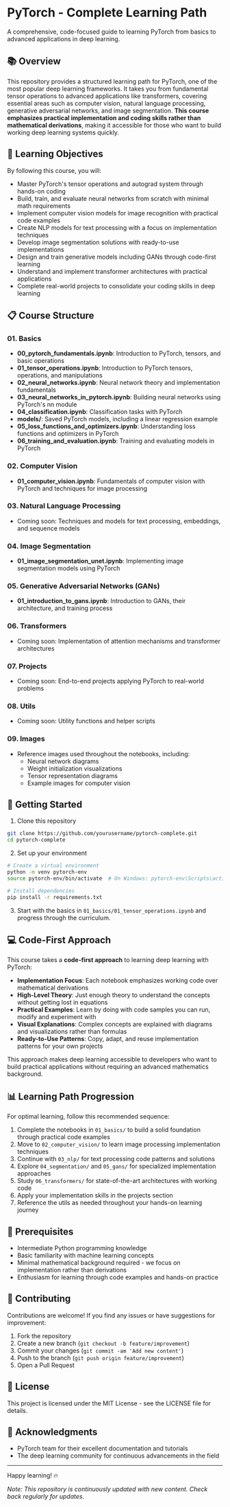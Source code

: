 # PyTorch - Complete Learning Path

A comprehensive, code-focused guide to learning PyTorch from basics to advanced applications in deep learning.

## 📚 Overview

This repository provides a structured learning path for PyTorch, one of the most popular deep learning frameworks. It takes you from fundamental tensor operations to advanced applications like transformers, covering essential areas such as computer vision, natural language processing, generative adversarial networks, and image segmentation. **This course emphasizes practical implementation and coding skills rather than mathematical derivations**, making it accessible for those who want to build working deep learning systems quickly.

## 🎯 Learning Objectives

By following this course, you will:

- Master PyTorch's tensor operations and autograd system through hands-on coding
- Build, train, and evaluate neural networks from scratch with minimal math requirements
- Implement computer vision models for image recognition with practical code examples
- Create NLP models for text processing with a focus on implementation techniques
- Develop image segmentation solutions with ready-to-use implementations
- Design and train generative models including GANs through code-first learning
- Understand and implement transformer architectures with practical applications
- Complete real-world projects to consolidate your coding skills in deep learning

## 📋 Course Structure

### 01. Basics

- **00_pytorch_fundamentals.ipynb**: Introduction to PyTorch, tensors, and basic operations
- **01_tensor_operations.ipynb**: Introduction to PyTorch tensors, operations, and manipulations
- **02_neural_networks.ipynb**: Neural network theory and implementation fundamentals
- **03_neural_networks_in_pytorch.ipynb**: Building neural networks using PyTorch's nn module
- **04_classification.ipynb**: Classification tasks with PyTorch
- **models/**: Saved PyTorch models, including a linear regression example
- **05_loss_functions_and_optimizers.ipynb**: Understanding loss functions and optimizers in PyTorch
- **06_training_and_evaluation.ipynb**: Training and evaluating models in PyTorch

### 02. Computer Vision

- **01_computer_vision.ipynb**: Fundamentals of computer vision with PyTorch and techniques for image processing

### 03. Natural Language Processing

- Coming soon: Techniques and models for text processing, embeddings, and sequence models

### 04. Image Segmentation

- **01_image_segmentation_unet.ipynb**: Implementing image segmentation models using PyTorch

### 05. Generative Adversarial Networks (GANs)

- **01_introduction_to_gans.ipynb**: Introduction to GANs, their architecture, and training process

### 06. Transformers

- Coming soon: Implementation of attention mechanisms and transformer architectures

### 07. Projects

- Coming soon: End-to-end projects applying PyTorch to real-world problems

### 08. Utils

- Coming soon: Utility functions and helper scripts

### 09. Images

- Reference images used throughout the notebooks, including:
  - Neural network diagrams
  - Weight initialization visualizations
  - Tensor representation diagrams
  - Example images for computer vision

## 🚀 Getting Started

1. Clone this repository

```bash
git clone https://github.com/yourusername/pytorch-complete.git
cd pytorch-complete
```

2. Set up your environment

```bash
# Create a virtual environment
python -m venv pytorch-env
source pytorch-env/bin/activate  # On Windows: pytorch-env\Scripts\activate

# Install dependencies
pip install -r requirements.txt
```

3. Start with the basics in `01_basics/01_tensor_operations.ipynb` and progress through the curriculum.

## 💻 Code-First Approach

This course takes a **code-first approach** to learning deep learning with PyTorch:

- **Implementation Focus**: Each notebook emphasizes working code over mathematical derivations
- **High-Level Theory**: Just enough theory to understand the concepts without getting lost in equations
- **Practical Examples**: Learn by doing with code samples you can run, modify and experiment with
- **Visual Explanations**: Complex concepts are explained with diagrams and visualizations rather than formulas
- **Ready-to-Use Patterns**: Copy, adapt, and reuse implementation patterns for your own projects

This approach makes deep learning accessible to developers who want to build practical applications without requiring an advanced mathematics background.

## 📊 Learning Path Progression

For optimal learning, follow this recommended sequence:

1. Complete the notebooks in `01_basics/` to build a solid foundation through practical code examples
2. Move to `02_computer_vision/` to learn image processing implementation techniques
3. Continue with `03_nlp/` for text processing code patterns and solutions
4. Explore `04_segmentation/` and `05_gans/` for specialized implementation approaches
5. Study `06_transformers/` for state-of-the-art architectures with working code
6. Apply your implementation skills in the projects section
7. Reference the utils as needed throughout your hands-on learning journey

## 🔧 Prerequisites

- Intermediate Python programming knowledge
- Basic familiarity with machine learning concepts
- Minimal mathematical background required - we focus on implementation rather than derivations
- Enthusiasm for learning through code examples and hands-on practice

## 🤝 Contributing

Contributions are welcome! If you find any issues or have suggestions for improvement:

1. Fork the repository
2. Create a new branch (`git checkout -b feature/improvement`)
3. Commit your changes (`git commit -am 'Add new content'`)
4. Push to the branch (`git push origin feature/improvement`)
5. Open a Pull Request

## 📝 License

This project is licensed under the MIT License - see the LICENSE file for details.

## 🙏 Acknowledgments

- PyTorch team for their excellent documentation and tutorials
- The deep learning community for continuous advancements in the field

---

Happy learning! 🔥

_Note: This repository is continuously updated with new content. Check back regularly for updates._
